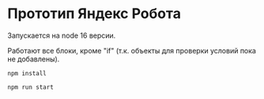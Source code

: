 # Прототип Яндекс Робота

Запускается на node 16 версии.

Работают все блоки, кроме "if" (т.к. объекты для проверки условий пока не добавлены).

```
npm install

npm run start
```